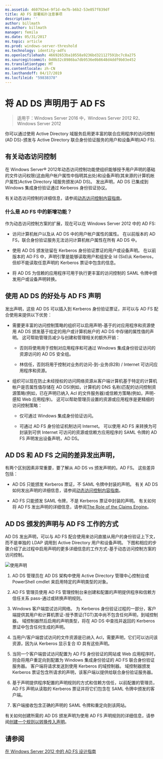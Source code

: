 ```yaml
---
ms.assetid: 460792e4-9f1d-4e7b-b6b2-53e057f839df
title: AD FS 部署拓扑注意事项
description: ''
author: billmath
ms.author: billmath
manager: femila
ms.date: 05/31/2017
ms.topic: article
ms.prod: windows-server-threshold
ms.technology: identity-adfs
ms.openlocfilehash: 46692653ba10558a9236bd321127591bc7c8a275
ms.sourcegitcommit: 0d0b32c8986ba7db9536e0b8648d4ddf9b03e452
ms.translationtype: MT
ms.contentlocale: zh-CN
ms.lasthandoff: 04/17/2019
ms.locfileid: "59838378"
---
```

# <a name="using-ad-ds-claims-with-ad-fs"></a>将 AD DS 声明用于 AD FS
  
>适用于：Windows Server 2016 中，Windows Server 2012 R2、 Windows Server 2012
  
你可以通过使用 Active Directory 域服务启用更丰富的联合应用程序的访问控制\(AD DS\)\-颁发与 Active Directory 联合身份验证服务的用户和设备声明\(AD FS\).  
  
## <a name="about-dynamic-access-control"></a>有关动态访问控制  
在 Windows Server® 2012年动态访问控制功能使组织能够授予用户声明的基础的文件访问权限\(这由用户帐户属性中指明其出处\)和设备声明\(其来源的计算机帐户属性\)Active Directory 域服务颁发\(AD DS\)。 发出声明，AD DS 已集成到 Windows 集成身份验证通过 Kerberos 身份验证协议。  
  
有关动态访问控制的详细信息，请参阅[动态访问控制内容指南](../../solution-guides/Dynamic-Access-Control--Scenario-Overview.md#BKMK_APP)。  
  
### <a name="whats-new-in-ad-fs"></a>什么是 AD FS 中的新增功能？  
作为动态访问控制方案的扩展，现在可以在 Windows Server 2012 中的 AD FS:  
  
-   访问计算机帐户以及从 AD DS 中的用户帐户属性的属性。 在以前版本的 AD FS，联合身份验证服务无法访问计算机帐户属性在所有 AD DS 中。  
  
-   使用 AD DS 颁发驻留在 Kerberos 身份验证票证的用户或设备声明。 在以前版本的 AD FS 中，声明引擎是能够读取用户和组安全 Id \(Sid\)从 Kerberos，但却不能读取任意声明的 Kerberos 票证中包含的信息。  
  
-   将 AD DS 为信赖的应用程序可用于执行更丰富的访问控制的 SAML 令牌中颁发用户或设备声明转换。  
  
## <a name="benefits-of-using-ad-ds-claims-with-ad-fs"></a>使用 AD DS 的好处与 AD FS 声明  
发出声明，这些 AD DS 可以插入到 Kerberos 身份验证票证，并可以与 AD FS 配合使用来提供以下优势：  
  
-   需要更丰富的访问控制策略的组织可以启用声明\-基于的对应用程序和资源使用 AD DS 颁发基于给定的用户或计算机帐户的 AD DS 中存储的属性值的声明。 这可帮助管理员减少与创建和管理相关的额外开销：  
  
    -   否则将使用用于控制对应用程序和可通过 Windows 集成身份验证访问的资源访问的 AD DS 安全组。  
  
    -   林信任，否则将用于控制对业务的访问\-到\-业务\(B2B\) \/ Internet 可访问应用程序和资源。  
  
-   组织可以现在防止未经授权的访问网络资源从客户端计算机基于特定的计算机帐户是否属性值存储在 AD DS\(例如，计算机的 DNS 名称\)匹配的访问控制资源策略\(例如，已在声明已纳入 Acl 的文件服务器\)或信赖方策略\(例如，声明\-感知 Web 应用程序\)。 这可以帮助管理员设置的资源或应用程序是更精细的访问控制策略：  
  
    -   仅可通过 Windows 集成身份验证访问。  
  
    -   可通过 AD FS 身份验证机制访问 Internet。 可以使用 AD FS 来转换为可封装到可供 Internet 可访问的资源或信赖方应用程序的 SAML 令牌的 AD FS 声明发出设备声明，AD DS。  
  
## <a name="differences-between-ad-ds-and-ad-fs-issued-claims"></a>AD DS 和 AD FS 之间的差异发出声明，  
有两个区别因素非常重要，要了解从 AD DS vs 颁发声明的。AD FS。 这些差异包括：  
  
-   AD DS 只能颁发 Kerberos 票证，不 SAML 令牌中封装的声明。 有关 AD DS 如何发出声明的详细信息，请参阅[动态访问控制内容指南](../../solution-guides/Dynamic-Access-Control--Scenario-Overview.md#BKMK_APP)。  
  
-   AD FS 只能颁发 SAML 令牌，不是 Kerberos 票证中封装的声明。 有关如何将 AD FS 发出声明的详细信息，请参阅[The Role of the Claims Engine](../../ad-fs/technical-reference/The-Role-of-the-Claims-Engine.md)。  
  
## <a name="how-ad-ds-issued-claims-work-with-ad-fs"></a>AD DS 颁发的声明与 AD FS 工作的方式  
AD DS 发出声明，可以与 AD FS 配合使用来访问直接从用户的身份验证上下文，而不是单独的 LDAP 调用到 Active Directory 用户和设备声明。 下图和相应的步骤介绍了此过程中启用声明的更多详细信息的工作方式\-基于动态访问控制方案的访问控制。  
  
![使用声明](media/UsingADDSClaimswithADFS.gif)  
  
1.  AD DS 管理员在 AD DS 架构中使用 Active Directory 管理中心控制台或 PowerShell cmdlet 来启用特定的声明类型的对象。  
  
2.  AD FS 管理员使用 AD FS 管理控制台来创建和配置的声明提供程序和信赖方信任关系 pass\-通过或转换声明规则。  
  
3.  Windows 客户端尝试访问网络。 为 Kerberos 身份验证过程的一部分，客户端提供其用户和计算机票证\-授予票证\(TGT\)其中尚不包含任何声明，到域控制器。 域控制器然后启用的声明类型，将在 AD DS 中查找并返回的 Kerberos 票证中包含任何生成的声明。  
  
4.  当用户\/客户端尝试访问的文件资源是已纳入 Acl，需要声明，它们可以访问该资源，因为从 Kerberos 显示复合 ID 具有这些声明。  
  
5.  当同一个客户端尝试访问配置为 AD FS 身份验证的网站或 Web 应用程序时，则会将用户重定向到配置为 Windows 集成身份验证的 AD FS 联合身份验证服务器。 客户端将请求发送到使用 Kerberos 的域控制器。 域控制器颁发 Kerberos 票证包含所请求的声明，该客户端以提供给联合身份验证服务器。  
  
6.  基于声明提供程序配置的声明规则的方式和信赖方信任，以前配置的管理员，AD FS 声明从读取的 Kerberos 票证并将它们包含在 SAML 令牌中颁发的客户端。  
  
7.  客户端接收包含正确的声明的 SAML 令牌和重定向到该网站。  
  
有关如何创建所需的 AD DS 颁发声明为使用 AD FS 声明规则的详细信息，请参阅[创建一个规则以转换传入声明](../../ad-fs/operations/Create-a-Rule-to-Transform-an-Incoming-Claim.md)。  
  
## <a name="see-also"></a>请参阅
[在 Windows Server 2012 中的 AD FS 设计指南](AD-FS-Design-Guide-in-Windows-Server-2012.md)
